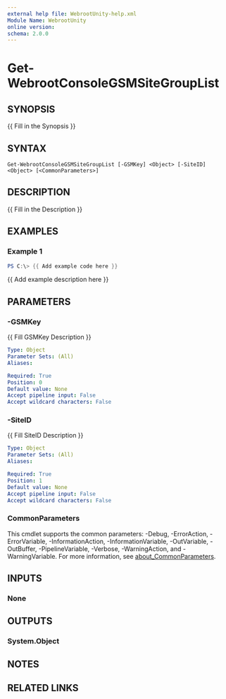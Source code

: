 ```yaml
---
external help file: WebrootUnity-help.xml
Module Name: WebrootUnity
online version:
schema: 2.0.0
---
```


# Get-WebrootConsoleGSMSiteGroupList

## SYNOPSIS
{{ Fill in the Synopsis }}

## SYNTAX

```
Get-WebrootConsoleGSMSiteGroupList [-GSMKey] <Object> [-SiteID] <Object> [<CommonParameters>]
```

## DESCRIPTION
{{ Fill in the Description }}

## EXAMPLES

### Example 1
```powershell
PS C:\> {{ Add example code here }}
```

{{ Add example description here }}

## PARAMETERS

### -GSMKey
{{ Fill GSMKey Description }}

```yaml
Type: Object
Parameter Sets: (All)
Aliases:

Required: True
Position: 0
Default value: None
Accept pipeline input: False
Accept wildcard characters: False
```

### -SiteID
{{ Fill SiteID Description }}

```yaml
Type: Object
Parameter Sets: (All)
Aliases:

Required: True
Position: 1
Default value: None
Accept pipeline input: False
Accept wildcard characters: False
```

### CommonParameters
This cmdlet supports the common parameters: -Debug, -ErrorAction, -ErrorVariable, -InformationAction, -InformationVariable, -OutVariable, -OutBuffer, -PipelineVariable, -Verbose, -WarningAction, and -WarningVariable. For more information, see [about_CommonParameters](http://go.microsoft.com/fwlink/?LinkID=113216).

## INPUTS

### None

## OUTPUTS

### System.Object
## NOTES

## RELATED LINKS
